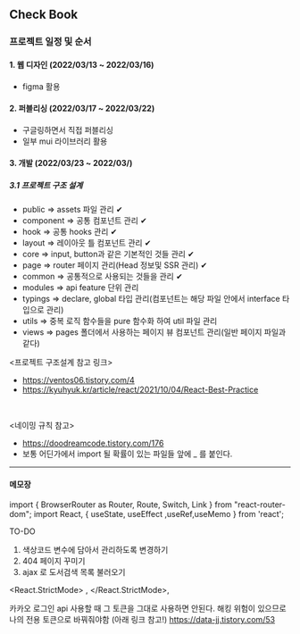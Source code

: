 ## Check Book

### 프로젝트 일정 및 순서

#### 1. 웹 디자인 (2022/03/13 ~ 2022/03/16)
- figma 활용

#### 2. 퍼블리싱 (2022/03/17 ~ 2022/03/22)
- 구글링하면서 직접 퍼블리싱 
- 일부 mui 라이브러리 활용

#### 3. 개발 (2022/03/23 ~ 2022/03/)
##### 3.1 프로젝트 구조 설계 
- public => assets 파일 관리 ✔
- component  => 공통 컴포넌트 관리 ✔   
- hook => 공통 hooks 관리 ✔  
- layout => 레이아웃 틀 컴포넌트 관리 ✔
- core => input, button과 같은 기본적인 것들 관리 ✔
- page  => router 페이지 관리(Head 정보및 SSR 관리) ✔
- common  => 공통적으로 사용되는 것들을 관리 ✔
- modules => api feature 단위 관리
- typings => declare, global 타입 관리(컴포넌트는 해당 파일 안에서 interface 타입으로 관리)
- utils => 중복 로직 함수들을 pure 함수화 하여 util 파일 관리
- views => pages 폴더에서 사용하는 페이지 뷰 컴포넌트 관리(일반 페이지 파일과 같다)



<프로젝트 구조설계 참고 링크>
- https://ventos06.tistory.com/4
- https://kyuhyuk.kr/article/react/2021/10/04/React-Best-Practice
</br>

<네이밍 규칙 참고>
- https://doodreamcode.tistory.com/176
- 보통 어딘가에서 import 될 확률이 있는 파일들 앞에 _ 를 붙인다.


-------------------------------------------
#### 메모장
import { BrowserRouter as Router, Route, Switch, Link } from "react-router-dom"; 
import React, { useState, useEffect ,useRef,useMemo } from 'react';

TO-DO
1. 색상코드 변수에 담아서 관리하도록 변경하기
2. 404 페이지 꾸미기
3. ajax 로 도서검색 목록 불러오기


<React.StrictMode>
<App />,
</React.StrictMode>,

카카오 로그인 api 사용할 때 그 토큰을 그대로 사용하면 안된다.
해킹 위험이 있으므로 나의 전용 토큰으로 바꿔줘야함 (아래 링크 참고!)
https://data-jj.tistory.com/53

